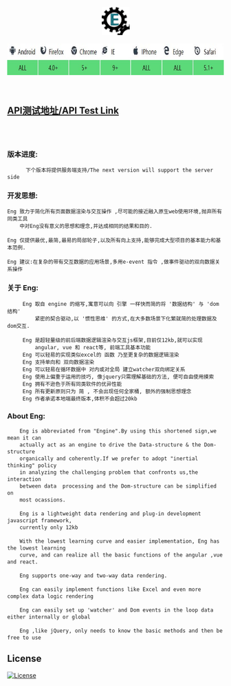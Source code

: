 <div align=center><img width="65" height="65" src="https://github.com/343830384/Eng/blob/master/img/80.png"/></div>
<br>
<div align=center><img width="774" height="73" src="https://github.com/343830384/Eng/blob/master/img/JR.jpg"/></div>
<br>

<br>

## [API测试地址/API Test Link](http://59.110.153.171)
<br>
<br> 

### 版本进度:
          下个版本将提供服务端支持/The next version will support the server side

### 开发思想:
    Eng 致力于简化所有页面数据渲染与交互操作 ,尽可能的接近融入原生web使用环境,抛弃所有同类工具
        中对Eng没有意义的思想和理念,并达成相同的结果和目的.
		
    Eng 仅提供最优,最简,最易的局部轮子,以及所有向上支持,能够完成大型项目的基本能力和基本范例.
    
    Eng 建议:在复杂的带有交互数据的应用场景,多用e-event 指令 ,做事件驱动的双向数据关系操作
### 关于 Eng:
         Eng 取自 engine 的缩写,寓意可以向 引擎 一样快而简的将 '数据结构' 与 'dom结构'
             紧密的契合驱动,以 '惯性思维' 的方式,在大多数场景下化繁就简的处理数据及dom交互.

         Eng 是超轻量级的前后端数据逻辑渲染与交互js框架,目前仅12kb,就可以实现 
             angular, vue 和 react等, 前端工具基本功能
         Eng 可以轻易的实现类似excel的 函数 乃至更复杂的数据逻辑渲染
         Eng 支持单向和 双向数据渲染
         Eng 可以轻易在循环数据中 对内或对全局 建立watcher双向绑定关系
         Eng 使用上偏重于运用的技巧, 像jquery只需理解基础的方法, 便可自由使用摸索
         Eng 拥有不逊色于所有同类软件的优异性能
         Eng 所有更新原则只为 简 , 不会出现任何全家桶, 额外的强制思想理念
         Eng 作者承诺本地端最终版本,体积不会超过20kb
         
         	
### About Eng:

        Eng is abbreviated from "Engine".By using this shortened sign,we mean it can
        actually act as an engine to drive the Data-structure & the Dom-structure 
        organically and coherently.If we prefer to adopt "inertial thinking" policy 
        in analyzing the challenging problem that confronts us,the interaction 
        between data  processing and the Dom-structure can be simplified on 
        most ocassions.

        Eng is a lightweight data rendering and plug-in development javascript framework, 
        currently only 12kb
        
        With the lowest learning curve and easier implementation, Eng has the lowest learning 
        curve, and can realize all the basic functions of the angular ,vue and react.
        
        Eng supports one-way and two-way data rendering.
        
        Eng can easily implement functions like Excel and even more complex data logic rendering
        
        Eng can easily set up 'watcher' and Dom events in the loop data either internally or global
        
        Eng ,like jQuery, only needs to know the basic methods and then be free to use

## License

[![License](http://img.shields.io/badge/license-APACHE2-blue.svg)](LICENSE.txt)

